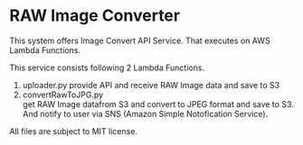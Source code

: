 # RAW Image Converter 

This system offers Image Convert API Service. That executes on AWS Lambda Functions.

This service consists following 2 Lambda Functions.

1. uploader.py
   provide API and receive RAW Image data and save to S3
1. convertRawToJPG.py  
   get RAW Image datafrom S3 and convert to JPEG format and save to S3. And notify to user via SNS (Amazon Simple Notofication Service).

All files are subject to MIT license.



